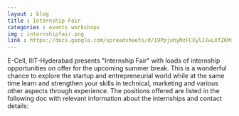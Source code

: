 ```yaml
---
layout : blog
title : Internship Fair 
categories : events workshops 
img : internshipfair.png
link : https://docs.google.com/spreadsheets/d/19PpjuhyMzFCXylJJwLXfZKMsRcuD2zAkrSdJR2uYMBA/edit#gid=0
---
```


 E-Cell, IIIT-Hyderabad presents "Internship Fair" with loads of internship opportunities on offer for the upcoming summer break. This is a wonderful chance to explore the startup and entrepreneurial world while at the same time learn and strengthen your skills in technical, marketing and various other aspects through experience. The positions offered are listed in the following doc with relevant information about the internships and contact details:
